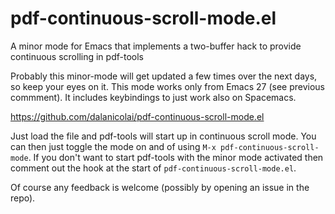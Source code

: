 # pdf-continuous-scroll-mode.el
A minor mode for Emacs that implements a two-buffer hack to provide continuous scrolling in pdf-tools

Probably this minor-mode will get updated a few times over the next days, so keep your eyes on it. This mode works only from Emacs 27 (see previous commment). It includes keybindings to just work also on Spacemacs.

https://github.com/dalanicolai/pdf-continuous-scroll-mode.el

Just load the file and pdf-tools will start up in continuous scroll mode. You can then just toggle the mode on and of using `M-x pdf-continuous-scroll-mode`. If you don't want to start pdf-tools with the minor mode activated then comment out the hook at the start of `pdf-continuous-scroll-mode.el`.

Of course any feedback is welcome (possibly by opening an issue in the repo).
